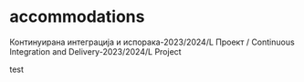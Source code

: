 # accommodations
Континуирана интеграција и испорака-2023/2024/L Проект /  Continuous Integration and Delivery-2023/2024/L Project

test
